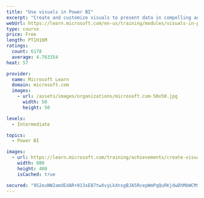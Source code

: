 ```yaml
---
title: "Use visuals in Power BI"
excerpt: "Create and customize visuals to present data in compelling and insightful ways."
webUrl: https://learn.microsoft.com/en-us/training/modules/visuals-in-power-bi/
type: course
price: Free
length: PT1H16M
ratings:
  count: 6178
  average: 4.763354
heat: 57

provider:
  name: Microsoft Learn
  domain: microsoft.com
  images:
    - url: /assets/images/organizations/microsoft.com-50x50.jpg
      width: 50
      height: 50

levels:
  - Intermediate

topics:
  - Power BI

images:
  - url: https://learn.microsoft.com/training/achievements/create-visuals-power-bi-desktop-social.png
    width: 800
    height: 400
    isCached: true

secured: "9S2euNW2amdEdAR+013xE87twXvyLkXnsgBJA5RcepWmPqQuRKjdwDhMbWCMS1XsxMiXEwM342aSm3YgAL8q0mRI4D7Tx3WubHO3Gays6l93nRMKZ0hucSyzQ0iaLDT8yx4e9KC2eZyuuIMc82mAXtJOrERjnrbuYDGBoHG+Ele8a2YpiE1E7wg8ZdxZYDLK/szHz2th0tPtjF6NqaSl81GEQJppS8TfQy5ARp6twoI7t1T3KP5JwKJ127X/DpJCjk+sK3mTLbNSyuI3n7+UtPgZfdUl5t1NMfwmIajqT59hbBlu7kfWTdcaW+XiZJ8PTOJSdKO4nHNwTT45KLrwK8eWdDHbd5+8lm0q6ywfJG9bi8euiB/0CjRyWdVoYCXUbOOsEFEP+Lh16dKM+cgfa0Vj7MJm9J92Dou4UHAQ1Ek=;HG36BHaOwH/ciDKkfwAZwQ=="
---
```


